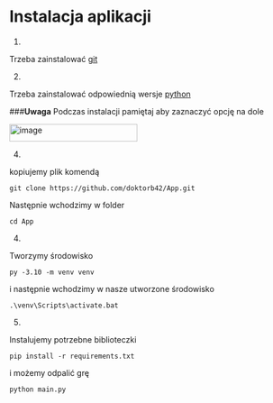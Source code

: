# Instalacja aplikacji

1.
Trzeba zainstalować [git](https://git-scm.com/downloads/win)

2.
Trzeba zainstalować odpowiednią wersje [python](https://www.python.org/downloads/release/python-31011/)


###**Uwaga**
Podczas instalacji pamiętaj aby zaznaczyć opcję na dole

<img width="227" height="31" alt="image" src="https://github.com/user-attachments/assets/f9a58d7c-8aa7-474a-8867-28b534193c93" />


4.
kopiujemy plik komendą
```
git clone https://github.com/doktorb42/App.git
```
Następnie wchodzimy w folder
```
cd App
```

4.
Tworzymy środowisko
```
py -3.10 -m venv venv
```
i następnie wchodzimy w nasze utworzone środowisko
```
.\venv\Scripts\activate.bat
```

5.
Instalujemy potrzebne biblioteczki
```
pip install -r requirements.txt
```
i możemy odpalić grę
```
python main.py
```
